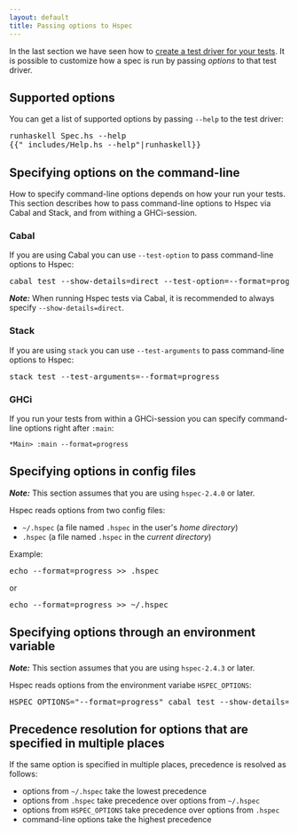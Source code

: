 ```yaml
---
layout: default
title: Passing options to Hspec
---
```


In the last section we have seen how to [create a test driver for your tests](running-specs.html).
It is possible to customize how a spec is run by passing *options* to that test
driver.

## Supported options

You can get a list of supported options by passing `--help` to
the test driver:

<pre>
<kbd class="shell-input">runhaskell Spec.hs --help</kbd>
<samp>{{"_includes/Help.hs --help"|runhaskell}}</samp>
</pre>

## Specifying options on the command-line

How to specify command-line options depends on how your run your tests.  This
section describes how to pass command-line options to Hspec via Cabal and
Stack, and from withing a GHCi-session.

### Cabal

If you are using Cabal you can use `--test-option` to pass command-line options
to Hspec:

<pre><kbd class="shell-input">cabal test --show-details=direct --test-option=--format=progress</kbd></pre>

***Note:*** When running Hspec tests via Cabal, it is recommended to always specify `--show-details=direct`.


### Stack

If you are using `stack` you can use `--test-arguments` to pass command-line
options to Hspec:

<pre><kbd class="shell-input">stack test --test-arguments=--format=progress</kbd></pre>

### GHCi

If you run your tests from within a GHCi-session you can specify command-line
options right after `:main`:

```
*Main> :main --format=progress
```

## Specifying options in config files

***Note:*** This section assumes that you are using `hspec-2.4.0` or later.

Hspec reads options from two config files:

 - `~/.hspec` (a file named `.hspec` in the user's *home directory*)
 - `.hspec` (a file named `.hspec` in the *current directory*)

Example:
<pre><kbd class="shell-input">echo --format=progress >> .hspec</kbd></pre>
or
<pre><kbd class="shell-input">echo --format=progress >> ~/.hspec</kbd></pre>

## Specifying options through an environment variable

***Note:*** This section assumes that you are using `hspec-2.4.3` or later.

Hspec reads options from the environment variabe `HSPEC_OPTIONS`:

<pre><kbd class="shell-input">HSPEC_OPTIONS="--format=progress" cabal test --show-details=direct</kbd></pre>

## Precedence resolution for options that are specified in multiple places

If the same option is specified in multiple places, precedence is resolved as follows:

 - options from `~/.hspec` take the lowest precedence
 - options from `.hspec` take precedence over options from `~/.hspec`
 - options from `HSPEC_OPTIONS` take precedence over options from `.hspec`
 - command-line options take the highest precedence
